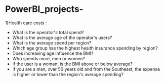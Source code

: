 # PowerBI_projects-

1)Health care costs : 

- What is the operator's total spend?
- What is the average age of the operator's users?
- What is the average spend per region?
- Which age group has the highest health insurance spending by region?
- Does increasing age influence the BMI?
- Who spends more, men or women?
- If the user is a woman, is the BMI above or below average?
- If you are a man, over 50 years old and from the Southeast, the expense is higher or lower than the region's average spending?

